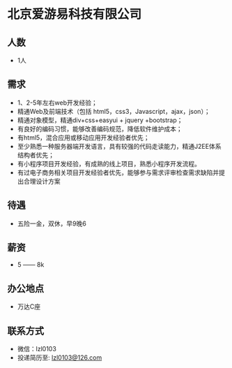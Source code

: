 # 北京爱游易科技有限公司

## 人数
- 1人

## 需求
- 1、2-5年左右web开发经验；
- 精通Web及前端技术（包括 html5，css3，Javascript，ajax，json）；
- 精通对象模型，精通div+css+easyui + jquery +bootstrap；
- 有良好的编码习惯，能够改善编码规范，降低软件维护成本；
- 有html5，混合应用或移动应用开发经验者优先；
- 至少熟悉一种服务器端开发语言，具有较强的代码走读能力，精通J2EE体系结构者优先；
- 有小程序项目开发经验，有成熟的线上项目，熟悉小程序开发流程。
- 有过电子商务相关项目开发经验者优先，能够参与需求评审检查需求缺陷并提出合理设计方案 

## 待遇
- 五险一金，双休，早9晚6

## 薪资
- 5 —— 8k

## 办公地点
- 万达C座

## 联系方式
- 微信：lzl0103
- 投递简历至: lzl0103@126.com


